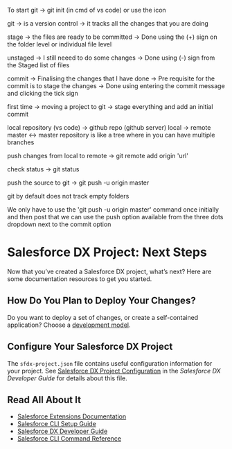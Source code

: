 To start git -> git init (in cmd of vs code) or use the icon

git -> is a version control -> it tracks all the changes that you are doing

stage -> the files are ready to be committed -> Done using the (+) sign on the folder level or individual file level

unstaged -> I still neeed to do some changes -> Done using (-) sign from the Staged list of files

commit  -> Finalising the changes that I have done
        -> Pre requisite for the commit is to stage the changes 
        -> Done using entering the commit message and clicking the tick sign

first time -> moving a project to git -> stage everything and add an initial commit

local repository (vs code)      ->    github repo (github server)
    local                       ->           remote
    master                     <->           master
repository is like a tree where in you can have multiple branches

push changes from local to remote -> git remote add origin 'url'

check status -> git status

push the source to git -> git push -u origin master

git by default does not track empty folders

We only have to use the 'git push -u origin master' command once initially and then post that we can use the push option available from the three dots dropdown next to the commit option




# Salesforce DX Project: Next Steps

Now that you’ve created a Salesforce DX project, what’s next? Here are some documentation resources to get you started.

## How Do You Plan to Deploy Your Changes?

Do you want to deploy a set of changes, or create a self-contained application? Choose a [development model](https://developer.salesforce.com/tools/vscode/en/user-guide/development-models).

## Configure Your Salesforce DX Project

The `sfdx-project.json` file contains useful configuration information for your project. See [Salesforce DX Project Configuration](https://developer.salesforce.com/docs/atlas.en-us.sfdx_dev.meta/sfdx_dev/sfdx_dev_ws_config.htm) in the _Salesforce DX Developer Guide_ for details about this file.

## Read All About It

- [Salesforce Extensions Documentation](https://developer.salesforce.com/tools/vscode/)
- [Salesforce CLI Setup Guide](https://developer.salesforce.com/docs/atlas.en-us.sfdx_setup.meta/sfdx_setup/sfdx_setup_intro.htm)
- [Salesforce DX Developer Guide](https://developer.salesforce.com/docs/atlas.en-us.sfdx_dev.meta/sfdx_dev/sfdx_dev_intro.htm)
- [Salesforce CLI Command Reference](https://developer.salesforce.com/docs/atlas.en-us.sfdx_cli_reference.meta/sfdx_cli_reference/cli_reference.htm)



